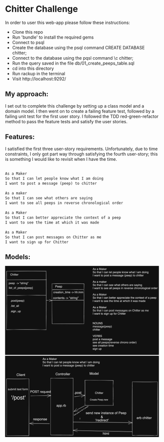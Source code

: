 Chitter Challenge
=================


In order to user this web-app please follow these instructions:

* Clone this repo
* Run 'bundle' to install the required gems
* Connect to psql
* Create the database using the psql command CREATE DATABASE chitter;
* Connect to the database using the pqsl command \c chitter;
* Run the query saved in the file db/01_create_peeps_table.sql
* cd into this directory
* Run rackup in the terminal
* Visit http://localhost:9292/

My approach:
-------
 I set out to complete this challenge by setting up a class model and a domain model.
 I then went on to create a failing feature test, followed by a failing unit test for the first user story.
 I followed the TDD red-green-refactor method to pass the feature tests and satisfy the user stories.
 
Features:
-------
I satisfied the first three user-story requirements.
Unfortunately, due to time constraints, I only got part way through satisfying the fourth user-story; this is something I would like to revisit when I have the time.

```

As a Maker
So that I can let people know what I am doing  
I want to post a message (peep) to chitter

As a maker
So that I can see what others are saying  
I want to see all peeps in reverse chronological order

As a Maker
So that I can better appreciate the context of a peep
I want to see the time at which it was made

As a Maker
So that I can post messages on Chitter as me
I want to sign up for Chitter

```
Models:
-------

<img src='./models/Class_model.png'>

<img src='./models/User_story_1_domain.png'>
